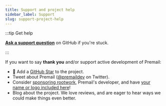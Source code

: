 ```yaml
---
title: Support and project help
sidebar_label: Support
slug: support-project-help
---
```


<!-- Note this is replicated at
     https://github.com/premail/premail/tree/v2.0.0#getting-support
     so be sure to update it there as well. -->

:::tip Get help

**[Ask a support question](https://github.com/premail/premail/issues/new?assignees=&labels=support-question&template=04_SUPPORT_QUESTION.md&title=support%3A+)** on GitHub if you're stuck.

:::

If you want to say **thank you** and/or support active development of Premail:

- 🌟 Add a [GitHub Star](https://github.com/premail/premail) to the project.
- Tweet about Premail ([@premaildev](https://twitter.com/premaildev) on
  Twitter).
- Consider [sponsoring rootwork](https://github.com/sponsors/rootwork),
  Premail's developer, and have
  [your name or logo included here](/sponsors/)!
- Blog about the project. We love reviews, and are eager to hear ways we could
  make things even better.
